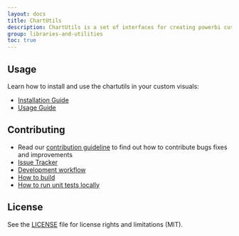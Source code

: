 ```yaml
---
layout: docs
title: ChartUtils
description: ChartUtils is a set of interfaces for creating powerbi custom visuals
group: libraries-and-utilities
toc: true
---
```


## Usage
Learn how to install and use the chartutils in your custom visuals:
* [Installation Guide](https://github.com/Microsoft/powerbi-visuals-utils-chartutils/blob/master/docs/usage/installation-guide.md)
* [Usage Guide](https://github.com/Microsoft/powerbi-visuals-utils-chartutils/blob/master/docs/usage/usage-guide.md)

## Contributing
* Read our [contribution guideline](https://github.com/Microsoft/powerbi-visuals-utils-chartutils/blob/master/CONTRIBUTING.md) to find out how to contribute bugs fixes and improvements
* [Issue Tracker](https://github.com/Microsoft/powerbi-visuals-utils-chartutils/issues)
* [Development workflow](https://github.com/Microsoft/powerbi-visuals-utils-chartutils/blob/master/docs/dev/development-workflow.md)
* [How to build](https://github.com/Microsoft/powerbi-visuals-utils-chartutils/blob/master/docs/dev/development-workflow.md#how-to-build)
* [How to run unit tests locally](https://github.com/Microsoft/powerbi-visuals-utils-chartutils/blob/master/docs/dev/development-workflow.md#how-to-run-unit-tests-locally)

## License
See the [LICENSE](https://github.com/Microsoft/powerbi-visuals-utils-chartutils/blob/master/LICENSE) file for license rights and limitations (MIT).